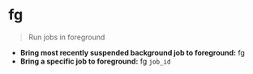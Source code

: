 # fg
> Run jobs in foreground
- **Bring most recently suspended background job to foreground:**
fg
- **Bring a specific job to foreground:**
fg `job_id`
